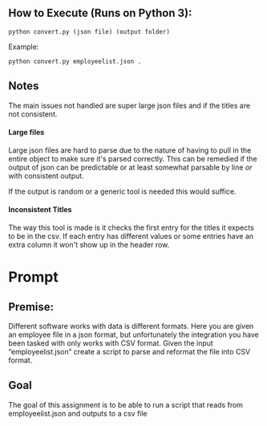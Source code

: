 ## How to Execute (Runs on Python 3):

    python convert.py (json file) (output folder)

Example:

    python convert.py employeelist.json .

## Notes
The main issues not handled are super large json files and if the titles are not consistent.

#### **Large files**
Large json files are hard to parse due to the nature of having to pull in the entire object to make sure it's parsed correctly. This can be remedied if the output of json can be predictable or at least somewhat parsable by line *or* with consistent output.

If the output is random or a generic tool is needed this would suffice.

#### **Inconsistent Titles**
The way this tool is made is it checks the first entry for the titles it expects to be in the csv. If each entry has different values or some entries have an extra column it won't show up in the header row.

# Prompt
## Premise:

Different software works with data is different formats. Here you are given an employee file in a json format, but unfortunately the integration you have been tasked with only works with CSV format. Given the input “employeelist.json” create a script to parse and reformat the file into CSV format.

## Goal

The goal of this assignment is to be able to run a script that reads from employeelist.json and outputs to a csv file

